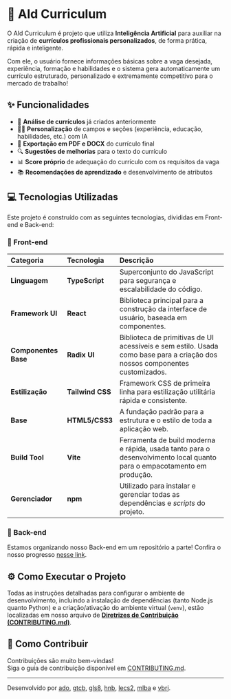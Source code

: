 # 📄 AId Curriculum

O AId Curriculum é projeto que utiliza **Inteligência Artificial** para auxiliar na criação de **currículos profissionais personalizados**, de forma prática, rápida e inteligente.

Com ele, o usuário fornece informações básicas sobre a vaga desejada, experiência, formação e habilidades e o sistema gera automaticamente um currículo estruturado, personalizado e extremamente competitivo para o mercado de trabalho!

## ✨ Funcionalidades

- 🧾 **Análise de currículos** já criados anteriormente  
- 🧑‍💼 **Personalização** de campos e seções (experiência, educação, habilidades, etc.) com IA
- 💾 **Exportação em PDF e DOCX** do currículo final  
- 🔍 **Sugestões de melhorias** para o texto do currículo
- 📊 **Score próprio** de adequação do currículo com os requisitos da vaga
- 📚 **Recomendações de aprendizado** e desenvolvimento de atributos


## 💻 Tecnologias Utilizadas

Este projeto é construído com as seguintes tecnologias, divididas em Front-end e Back-end:

### 🚀 Front-end

| Categoria | Tecnologia | Descrição |
| :--- | :--- | :--- |
| **Linguagem** | **TypeScript** | Superconjunto do JavaScript para segurança e escalabilidade do código. |
| **Framework UI** | **React** | Biblioteca principal para a construção da interface de usuário, baseada em componentes. |
| **Componentes Base** | **Radix UI** | Biblioteca de primitivas de UI acessíveis e sem estilo. Usada como base para a criação dos nossos componentes customizados. |
| **Estilização** | **Tailwind CSS** | Framework CSS de primeira linha para estilização utilitária rápida e consistente. |
| **Base** | **HTML5/CSS3** | A fundação padrão para a estrutura e o estilo de toda a aplicação web. |
| **Build Tool** | **Vite** | Ferramenta de build moderna e rápida, usada tanto para o desenvolvimento local quanto para o empacotamento em produção. |
| **Gerenciador** | **npm** | Utilizado para instalar e gerenciar todas as dependências e *scripts* do projeto. |

### 🧠 Back-end
Estamos organizando nosso Back-end em um repositório a parte! Confira o nosso progresso [nesse link](https://github.com/LugiaKB/aid_curriculum_backend).

## ⚙️ Como Executar o Projeto

Todas as instruções detalhadas para configurar o ambiente de desenvolvimento, incluindo a instalação de dependências (tanto Node.js quanto Python) e a criação/ativação do ambiente virtual (`venv`), estão localizadas em nosso arquivo de [**Diretrizes de Contribuição (CONTRIBUTING.md)**](./CONTRIBUTING.md).

## 🤝 Como Contribuir

Contribuições são muito bem-vindas!  
Siga o guia de contribuição disponível em [CONTRIBUTING.md](./CONTRIBUTING.md).


---
Desenvolvido por [ado](ado@cin.ufpe.br), [gtcb](gtcb@cin.ufpe.br), [gls8](gls8@cin.ufpe.br), [hnb](hnb@cin.ufpe.br), [lecs2](lecs2@cin.ufpe.br), [mlba](mlba@cin.ufpe.br) e [vbrj](vbrj@cin.ufpe.br).